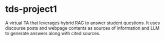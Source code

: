 # tds-project1
A virtual TA that leverages hybrid RAG to answer student questions. It uses discourse posts and webpage contents as sources of information and LLM to generate answers along with cited sources.
